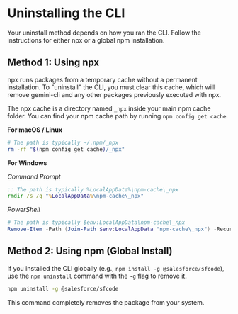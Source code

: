 # Uninstalling the CLI

Your uninstall method depends on how you ran the CLI. Follow the instructions for either npx or a global npm installation.

## Method 1: Using npx

npx runs packages from a temporary cache without a permanent installation. To "uninstall" the CLI, you must clear this cache, which will remove gemini-cli and any other packages previously executed with npx.

The npx cache is a directory named `_npx` inside your main npm cache folder. You can find your npm cache path by running `npm config get cache`.

**For macOS / Linux**

```bash
# The path is typically ~/.npm/_npx
rm -rf "$(npm config get cache)/_npx"
```

**For Windows**

_Command Prompt_

```cmd
:: The path is typically %LocalAppData%\npm-cache\_npx
rmdir /s /q "%LocalAppData%\npm-cache\_npx"
```

_PowerShell_

```powershell
# The path is typically $env:LocalAppData\npm-cache\_npx
Remove-Item -Path (Join-Path $env:LocalAppData "npm-cache\_npx") -Recurse -Force
```

## Method 2: Using npm (Global Install)

If you installed the CLI globally (e.g., `npm install -g @salesforce/sfcode`), use the `npm uninstall` command with the `-g` flag to remove it.

```bash
npm uninstall -g @salesforce/sfcode
```

This command completely removes the package from your system.
